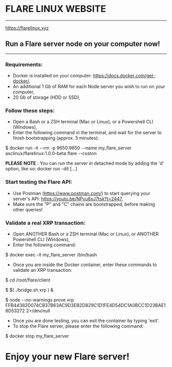 # FLARE LINUX WEBSITE
*********************

https://flarelinux.xyz

## Run a Flare server node on your computer now!
*******************************************

### Requirements:

* Docker is installed on your computer: https://docs.docker.com/get-docker/,
* An additional 1 Gb of RAM for each Node server you wish to run on your computer,
* 20 Gb of storage (HDD or SSD),

### Follow these steps:

* Open a Bash or a ZSH terminal (Mac or Linux), or a Powershell CLI (Windows),
* Enter the following command in the terminal, and wait for the server to finish bootstrapping (approx. 5 minutes):

$ docker run -it --rm -p 9650:9650 --name my_flare_server asclinux/flarelinux:1.0.0-beta flare --coston

**PLEASE NOTE** : You can run the server in detached mode by adding the 'd' option, like so: docker run -dit [...]

### Start testing the Flare API:

* Use Postman (https://www.postman.com/) to start querying your server's API: https://youtu.be/NPvu6xJ7tsk?t=2447,
* Make sure the "P" and "C" chains are bootstrapped, before making other queries!

### Validate a real XRP transaction:

* Open ANOTHER Bash or a ZSH terminal (Mac or Linux), or ANOTHER Powershell CLI (Windows),
* Enter the following command:

$ docker exec -it my_flare_server /bin/bash

* Once you are inside the Docker container, enter these commands to validate an XRP transaction:

$ cd /root/flare/client

$ $( ./bridge.sh xrp ) &

$ node --no-warnings prove xrp FFB44382D074CB37B63AC9D3EB2D829C1D1FE4D54DC1A0BCC1D23BAE18D53272 2>/dev/null

* Once you are done testing, you can exit the container by typing 'exit'.
* To stop the Flare server, please enter the following command:

$ docker stop my_flare_server

# Enjoy your new Flare server!
